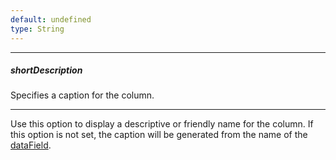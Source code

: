 ```yaml
---
default: undefined
type: String
---
```

---
##### shortDescription
Specifies a caption for the column.

---
Use this option to display a descriptive or friendly name for the column. If this option is not set, the caption will be generated from the name of the [dataField](/api-reference/10%20UI%20Widgets/GridBase/1%20Configuration/columns/dataField.md '{basewidgetpath}/Configuration/columns/#dataField').